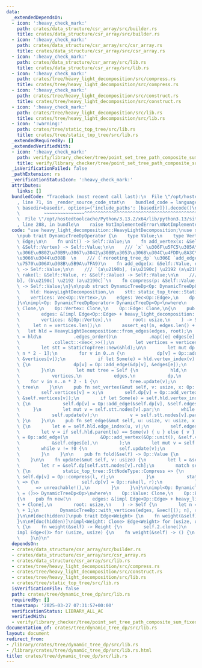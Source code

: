 ```yaml
---
data:
  _extendedDependsOn:
  - icon: ':heavy_check_mark:'
    path: crates/data_structure/csr_array/src/builder.rs
    title: crates/data_structure/csr_array/src/builder.rs
  - icon: ':heavy_check_mark:'
    path: crates/data_structure/csr_array/src/csr_array.rs
    title: crates/data_structure/csr_array/src/csr_array.rs
  - icon: ':heavy_check_mark:'
    path: crates/data_structure/csr_array/src/lib.rs
    title: crates/data_structure/csr_array/src/lib.rs
  - icon: ':heavy_check_mark:'
    path: crates/tree/heavy_light_decomposition/src/compress.rs
    title: crates/tree/heavy_light_decomposition/src/compress.rs
  - icon: ':heavy_check_mark:'
    path: crates/tree/heavy_light_decomposition/src/construct.rs
    title: crates/tree/heavy_light_decomposition/src/construct.rs
  - icon: ':heavy_check_mark:'
    path: crates/tree/heavy_light_decomposition/src/lib.rs
    title: crates/tree/heavy_light_decomposition/src/lib.rs
  - icon: ':warning:'
    path: crates/tree/static_top_tree/src/lib.rs
    title: crates/tree/static_top_tree/src/lib.rs
  _extendedRequiredBy: []
  _extendedVerifiedWith:
  - icon: ':heavy_check_mark:'
    path: verify/library_checker/tree/point_set_tree_path_composite_sum_fixed_root/src/main.rs
    title: verify/library_checker/tree/point_set_tree_path_composite_sum_fixed_root/src/main.rs
  _isVerificationFailed: false
  _pathExtension: rs
  _verificationStatusIcon: ':heavy_check_mark:'
  attributes:
    links: []
  bundledCode: "Traceback (most recent call last):\n  File \"/opt/hostedtoolcache/Python/3.13.2/x64/lib/python3.13/site-packages/onlinejudge_verify/documentation/build.py\"\
    , line 71, in _render_source_code_stat\n    bundled_code = language.bundle(stat.path,\
    \ basedir=basedir, options={'include_paths': [basedir]}).decode()\n          \
    \         ~~~~~~~~~~~~~~~^^^^^^^^^^^^^^^^^^^^^^^^^^^^^^^^^^^^^^^^^^^^^^^^^^^^^^^^^^^^^^^^^^\n\
    \  File \"/opt/hostedtoolcache/Python/3.13.2/x64/lib/python3.13/site-packages/onlinejudge_verify/languages/rust.py\"\
    , line 288, in bundle\n    raise NotImplementedError\nNotImplementedError\n"
  code: "use heavy_light_decomposition::HeavyLightDecomposition;\nuse static_top_tree::StaticTopTree;\n\
    \npub trait DynamicTreeDpOperator {\n    type Value;\n    type Vertex;\n    type\
    \ Edge;\n\n    fn unit() -> Self::Value;\n    fn add_vertex(x: &Self::Value, v:\
    \ &Self::Vertex) -> Self::Value;\n\n    /// `x` \u306F\u5FC5\u305A\u5358\u4F53\
    \u306E\u9802\u70B9\u3067\u3042\u308B\u3053\u3068\u304C\u4FDD\u8A3C\u3055\u308C\
    \u3066\u3044\u308B  \n    /// (`rerooting_tree_dp` \u306E `add_edge` \u3068\u306F\
    \u7570\u306A\u308B\u5B9A\u7FA9)\n    fn add_edge(x: &Self::Value, e: &Self::Edge)\
    \ -> Self::Value;\n\n    /// `(a\u2190b], (a\u2190c] \u2192 (a\u2190b]`\n    fn\
    \ rake(l: &Self::Value, r: &Self::Value) -> Self::Value;\n\n    /// `(a\u2190\
    b], (b\u2190c] \u2192 (a\u2190c]`\n    fn compress(p: &Self::Value, c: &Self::Value)\
    \ -> Self::Value;\n}\n\npub struct DynamicTreeDp<Op: DynamicTreeDpOperator> {\n\
    \    hld: HeavyLightDecomposition,\n    stt: static_top_tree::StaticTopTree,\n\
    \    vertices: Vec<Op::Vertex>,\n    edges: Vec<Op::Edge>,\n    dp: Vec<Op::Value>,\n\
    }\n\nimpl<Op: DynamicTreeDpOperator> DynamicTreeDp<Op>\nwhere\n    Op::Value:\
    \ Clone,\n    Op::Vertex: Clone,\n    Op::Edge: Clone,\n{\n    pub fn with_vertices(\n\
    \        edges: &[impl Edge<Op::Edge> + heavy_light_decomposition::Edge + Clone],\n\
    \        vertices: &[Op::Vertex],\n        root: usize,\n    ) -> Self {\n   \
    \     let n = vertices.len();\n        assert_eq!(n, edges.len() + 1);\n     \
    \   let hld = HeavyLightDecomposition::from_edges(edges, root);\n        let edges\
    \ = hld\n            .edges_order()\n            .map(|e| edges[e].weight())\n\
    \            .collect::<Vec<_>>();\n        let vertices = vertices.to_vec();\n\
    \        let stt = StaticTopTree::new(&hld);\n\n        let mut dp = vec![Op::unit();\
    \ n * 2 - 1];\n        for v in 0..n {\n            dp[v] = Op::add_vertex(&dp[v],\
    \ &vertices[v]);\n            if let Some(e) = hld.vertex_index(v).checked_sub(1)\
    \ {\n                dp[v] = Op::add_edge(&dp[v], &edges[e]);\n            }\n\
    \        }\n\n        let mut tree = Self {\n            hld,\n            stt,\n\
    \            vertices,\n            edges,\n            dp,\n        };\n    \
    \    for v in n..n * 2 - 1 {\n            tree.update(v);\n        }\n       \
    \ tree\n    }\n\n    pub fn set_vertex(&mut self, v: usize, x: Op::Vertex) {\n\
    \        self.vertices[v] = x;\n        self.dp[v] = Op::add_vertex(&Op::unit(),\
    \ &self.vertices[v]);\n        if let Some(e) = self.hld.vertex_index(v).checked_sub(1)\
    \ {\n            self.dp[v] = Op::add_edge(&self.dp[v], &self.edges[e]);\n   \
    \     }\n        let mut v = self.stt.nodes[v].par;\n        while v != !0 {\n\
    \            self.update(v);\n            v = self.stt.nodes[v].par;\n       \
    \ }\n    }\n\n    pub fn set_edge(&mut self, u: usize, v: usize, x: Op::Edge)\
    \ {\n        let e = self.hld.edge_index(u, v);\n        self.edges[e] = x;\n\
    \        let v = if self.hld.parent(u) == Some(v) { u } else { v };\n        self.dp[v]\
    \ = Op::add_edge(\n            &Op::add_vertex(&Op::unit(), &self.vertices[v]),\n\
    \            &self.edges[e],\n        );\n        let mut v = self.stt.nodes[v].par;\n\
    \        while v != !0 {\n            self.update(v);\n            v = self.stt.nodes[v].par;\n\
    \        }\n    }\n\n    pub fn fold(&self) -> Op::Value {\n        self.dp.last().unwrap().clone()\n\
    \    }\n\n    fn update(&mut self, v: usize) {\n        let l = &self.dp[self.stt.nodes[v].lch];\n\
    \        let r = &self.dp[self.stt.nodes[v].rch];\n        match self.stt.nodes[v].ty\
    \ {\n            static_top_tree::SttNodeType::Compress => {\n               \
    \ self.dp[v] = Op::compress(l, r);\n            }\n            static_top_tree::SttNodeType::Rake\
    \ => {\n                self.dp[v] = Op::rake(l, r);\n            }\n        \
    \    _ => unreachable!(),\n        }\n    }\n}\n\nimpl<Op: DynamicTreeDpOperator<Vertex\
    \ = ()>> DynamicTreeDp<Op>\nwhere\n    Op::Value: Clone,\n    Op::Edge: Clone,\n\
    {\n    pub fn new(\n        edges: &[impl Edge<Op::Edge> + heavy_light_decomposition::Edge\
    \ + Clone],\n        root: usize,\n    ) -> Self {\n        let n = edges.len()\
    \ + 1;\n        DynamicTreeDp::with_vertices(edges, &vec![(); n], root)\n    }\n\
    }\n\n#[doc(hidden)]\npub trait Edge<Weight> {\n    fn weight(&self) -> Weight;\n\
    }\n\n#[doc(hidden)]\nimpl<Weight: Clone> Edge<Weight> for (usize, usize, Weight)\
    \ {\n    fn weight(&self) -> Weight {\n        self.2.clone()\n    }\n}\n\n#[doc(hidden)]\n\
    impl Edge<()> for (usize, usize) {\n    fn weight(&self) -> () {\n        ()\n\
    \    }\n}\n"
  dependsOn:
  - crates/data_structure/csr_array/src/builder.rs
  - crates/data_structure/csr_array/src/csr_array.rs
  - crates/data_structure/csr_array/src/lib.rs
  - crates/tree/heavy_light_decomposition/src/compress.rs
  - crates/tree/heavy_light_decomposition/src/construct.rs
  - crates/tree/heavy_light_decomposition/src/lib.rs
  - crates/tree/static_top_tree/src/lib.rs
  isVerificationFile: false
  path: crates/tree/dynamic_tree_dp/src/lib.rs
  requiredBy: []
  timestamp: '2025-03-27 07:31:57+00:00'
  verificationStatus: LIBRARY_ALL_AC
  verifiedWith:
  - verify/library_checker/tree/point_set_tree_path_composite_sum_fixed_root/src/main.rs
documentation_of: crates/tree/dynamic_tree_dp/src/lib.rs
layout: document
redirect_from:
- /library/crates/tree/dynamic_tree_dp/src/lib.rs
- /library/crates/tree/dynamic_tree_dp/src/lib.rs.html
title: crates/tree/dynamic_tree_dp/src/lib.rs
---
```

